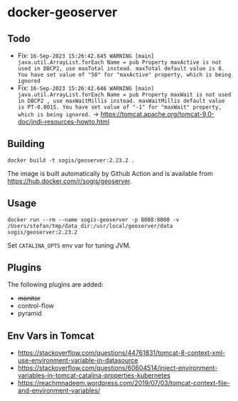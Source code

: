 # docker-geoserver 

## Todo
- Fix: `16-Sep-2023 15:26:42.645 WARNING [main] java.util.ArrayList.forEach Name = pub Property maxActive is not used in DBCP2, use maxTotal instead. maxTotal default value is 8. You have set value of "50" for "maxActive" property, which is being ignored`
- Fix: `16-Sep-2023 15:26:42.646 WARNING [main] java.util.ArrayList.forEach Name = pub Property maxWait is not used in DBCP2 , use maxWaitMillis instead. maxWaitMillis default value is PT-0.001S. You have set value of "-1" for "maxWait" property, which is being ignored.` -> https://tomcat.apache.org/tomcat-9.0-doc/jndi-resources-howto.html

## Building
```
docker build -t sogis/geoserver:2.23.2 .
```

The image is built automatically by Github Action and is available from https://hub.docker.com/r/sogis/geoserver.


## Usage
```
docker run --rm --name sogis-geoserver -p 8080:8080 -v /Users/stefan/tmp/data_dir:/usr/local/geoserver/data sogis/geoserver:2.23.2
```

Set `CATALINA_OPTS` env var for tuning JVM.

## Plugins
The following plugins are added:

- ~~monitor~~
- control-flow
- pyramid

## Env Vars in Tomcat
- https://stackoverflow.com/questions/44761831/tomcat-8-context-xml-use-environment-variable-in-datasource
- https://stackoverflow.com/questions/60604514/inject-environment-variables-in-tomcat-catalina-properties-kubernetes
- https://reachmnadeem.wordpress.com/2019/07/03/tomcat-context-file-and-environment-variables/